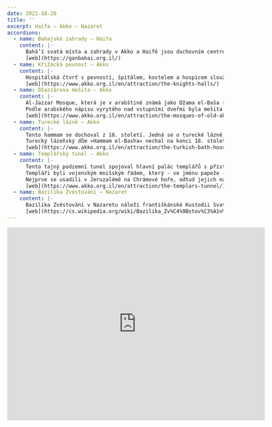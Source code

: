```yaml
---
date: 2022-10-20
title: ''
excerpt: Haifa — Akko — Nazaret
accordions:
  - name: Bahajské zahrady — Haifa
    content: |-
      Bahá’í svatá místa a zahrady v Akko a Haifě jsou duchovním centrem pro poutníky bahá’í, kteří sem přijíždějí ze všech koutů světa, aby navštívili tato posvátná místa a modlili se na nich. Tato místa jsou darem lidstvu a jsou přístupná každému jednotlivému příslušníkovi lidského rodu. Mnozí se sem opakovaně vracejí, aby zažili střídání ročních období a znovu prožili klid a povznášejícího ducha těchto výjimečných míst. V červenci 2008 byly Bahá’í zahrady v Haifě a Akko zapsány na Seznam světového dědictví UNESCO jako uznání jejich »výjimečné univerzální hodnoty« coby posvátných míst a poutních míst pro stoupence Bahá’í víry. Krása a velkolepost zahrad a teras... symbolizují povahu proměny, která má nastat jak v srdcích národů světa, tak ve fyzickém prostředí planety.
      [web](https://ganbahai.org.il/)
  - name: Křižácká pevnost — Akko
    content: |-
      Hospitálská čtvrť s pevností, špitálem, kostelem a hospicem sloužila mnoha poutníkům, kteří přicházeli do Svaté země... Tato pevnost a nejbližší budovy sloužily jako hospic a nemocnice pro mnoho poutníků, kteří přicházeli do Svaté země v období křižáckých výprav ve 12. a 13. století. Toto autentické místo světové úrovně patří k předním historickým památkám v Izraeli. Bylo mu uděleno ocenění světového dědictví UNESCO. Procházka rytířskými sály vás přenese do období křižáků a nechá vás pocítit atmosféru každodenního života rytířů.
      [web](https://www.akko.org.il/en/attraction/the-knights-halls/)
  - name: Džazzárova mešita — Akko
    content: |-
      Al-Jazzar Mosque, která je v arabštině známá jako Džama el-Baša (Pašova mešita), byla podle vakfíje Ahmeda al-Džazzara paši dříve známá také jako Džama el-Anwar (Mešita světel). Jedná se o největší izraelskou mešitu mimo Jeruzalém a největší z mešit postavených v Izraeli během tureckého období. Stavba dodnes dominuje panoramatu Akka. 
      Podle arabského nápisu vyrytého nad vstupními dveřmi byla mešita slavnostně otevřena kolem roku 1781 n. l. (1196 podle kalendáře hidžra, který začíná Mohamedovým stěhováním z Mekky do Medíny), tedy v prvních letech vlády Al-Jazzara Paši v Akku.
      [web](https://www.akko.org.il/en/attraction/the-mosques-of-old-akko/)
  - name: Turecké lázně — Akko
    content: |-
      Tento hammam se dochoval z 18. století. Jedná se o turecké lázně, které nechal postavit slavný vládce Akka Jazzar Paša. Byl společenským centrem města, místem, kde se poslouchaly novinky, uzavíraly obchody. Tady začínaly všechny klepy ve městě!
      Turecký lázeňský dům »Hammam el-Basha« nechal na konci 18. století postavit guvernér Akka Jazzar Paša. Nejprve se nazýval »Hammam al-Jadid« (nový hammam), ale jeho název byl následně změněn na Hammam al-Basha (pašův hammam), na počest el-Jazzara. Výstavba tureckých lázní byla součástí proměny Akka v osmanském období z malé rybářské vesnice (především zásluhou al-Jazzara Paši) v pulzující přístavní město a významné stavební a obchodní centrum. Během své vlády se el-Jazzar snažil o rozvoj města mnoha různými způsoby. Mezi jeho úspěchy patří akvadukt, který přiváděl vodu z pramenů do města, vlnolam pro bezpečné kotvení v přístavu a významné stavby jako Chán el-Umdan, největší mešita v Akko, jeho luxusní palác a samozřejmě turecké lázně.
      [web](https://www.akko.org.il/en/attraction/the-turkish-bath-house/)
  - name: Templářský tunel — Akko
    content: |-
      Tento tajný podzemní tunel spojoval hlavní palác templářů s přístavem Akko. Tunel je dlouhý asi 150 metrů a vede pod domy města.
      Templáři byli vojenským mnišským řádem, který - ve jménu papeže - pomáhal poutníkům přicházejícím z Evropy navštívit svatá místa Země izraelské.
      Nejprve se usadili v Jeruzalémě na Chrámové hoře, odtud jejich název »templáři«, strážci Chrámu. Po dobytí Jeruzaléma Saláh al-Dínem v roce 1187 se templáři usadili v Akko a začali budovat svou čtvrť v jihozápadní části města.
      [web](https://www.akko.org.il/en/attraction/the-templars-tunnel/)
  - name: Bazilika Zvěstování — Nazaret
    content: |-
      Bazilika Zvěstování v Nazaretu náleží františkánské Kustodii Svaté země a byla postavena na místě, kde se připomíná biblická událost Zvěstování. Stojí na místě, kde podle křesťanské tradice archanděl Gabriel zvěstoval Panně Marii (tradičně 25. března), že počne syna Ježíše. Je jedním z hlavních křesťanských poutních míst ve Svaté zemi a jednou z největších sakrálních staveb na Blízkém Východě.
      [web](https://cs.wikipedia.org/wiki/Bazilika_Zv%C4%9Bstov%C3%A1n%C3%AD_%28Nazaret%29)
---
```


<div class="ratio ratio-21x9">
  <iframe src="https://www.google.com/maps/embed?pb=!1m52!1m12!1m3!1d861870.9294523495!2d34.487686328017375!3d32.4544103463437!2m3!1f0!2f0!3f0!3m2!1i1024!2i768!4f13.1!4m37!3e0!4m5!1s0x1502cacfab68bc6f%3A0xa91ff06b899e6c51!2sTerminal%203%20parking%2C%20Lod%2C%20Izrael!3m2!1d31.9989603!2d34.867948!4m5!1s0x151d0a6f83280dc9%3A0xe49680593a55eb25!2sRozmarin%20Restaurant%2C%20Nach%C5%A1olim%2C%20Izrael!3m2!1d32.6124497!2d34.918343199999995!4m5!1s0x151dbbb118e43129%3A0xb7789244a7bc5b96!2sBaha&#39;i%20Gardens%20Haifa%2C%20Yefe%20Nof%20Street%2C%20Haifa%2C%20Israel!3m2!1d32.811364!2d34.9852756!4m5!1s0x151dc85ac0a781c3%3A0xaabdeda2289fe49!2sKnights&#39;%20Halls%2C%20Old%20Akko!3m2!1d32.9235839!2d35.0705307!4m5!1s0x151c4c2b5b3099fb%3A0xb46d3067d8d83e05!2sBazilika%20Zv%C4%9Bstov%C3%A1n%C3%AD%2C%20Al-Bishara%20Street%2C%20Nazaret%2C%20Izrael!3m2!1d32.7021997!2d35.2974033!4m5!1s0x151c4c29c6d1008d%3A0x23e218b489e18311!2sMary%E2%80%99s%20Well%2C%20Al-Bishara%20Street%2C%20Nazareth%2C%20Izrael!3m2!1d32.7060586!2d35.3013417!5e0!3m2!1scs!2scz!4v1668041060686!5m2!1scs!2scz" width="600" height="450" style="border:0;" allowfullscreen="" loading="lazy" referrerpolicy="no-referrer-when-downgrade"></iframe>
  </div>
